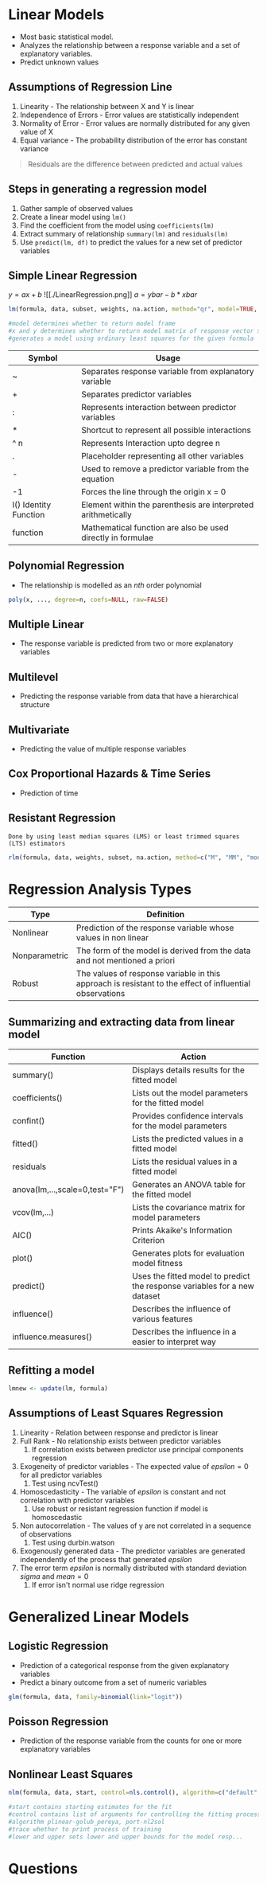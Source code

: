 # Linear Models
- Most basic statistical model.
- Analyzes the relationship between a response variable and a set of explanatory variables.
- Predict unknown values

## Assumptions of Regression Line
1. Linearity - The relationship between X and Y is linear
2. Independence of Errors - Error values are statistically independent
3. Normality of Error - Error values are normally distributed for any given value of X
4. Equal variance - The probability distribution of the error has constant variance

> Residuals are the difference between predicted and actual values

## Steps in generating a regression model
1. Gather sample of observed values
2. Create a linear model using `lm()`
3. Find the coefficient from the model using `coefficients(lm)`
4. Extract summary of relationship `summary(lm)` and `residuals(lm)`
5. Use `predict(lm, df)` to predict the values for a new set of predictor variables 
  
## Simple Linear Regression
$y = ax + b$
![[./LinearRegression.png]]
$a=ybar - b*xbar$

```R
lm(formula, data, subset, weights, na.action, method="qr", model=TRUE, x = FALSE, y = FALSE, qr = TRUE, singular.ok = TRUE, contrasts = NULL, offset, ...) 

#model determines whether to return model frame
#x and y determines whether to return model matrix of response vector should be returned or not
#generates a model using ordinary least squares for the given formula
```

|Symbol|Usage|
|-|-|
|~|Separates response variable from explanatory variable|
|+|Separates predictor variables|
|:|Represents interaction between predictor variables|
| * |Shortcut to represent all possible interactions|
| ^ n| Represents Interaction upto degree n |
|.| Placeholder representing all other variables |
| - | Used to remove a predictor variable from the equation |
|-1| Forces the line through the origin x = 0 |
| I() Identity Function| Element within the parenthesis are interpreted arithmetically |
| function | Mathematical function are also be used directly in formulae | 


## Polynomial Regression
- The relationship is modelled as an $nth$ order polynomial
```R
poly(x, ..., degree=n, coefs=NULL, raw=FALSE)
```
  
## Multiple Linear
- The response variable is predicted from two or more explanatory variables
## Multilevel
- Predicting the response variable from data that have a hierarchical structure
## Multivariate
- Predicting the value of multiple response variables
## Cox Proportional Hazards & Time Series
- Prediction of time
## Resistant Regression

	Done by using least median squares (LMS) or least trimmed squares (LTS) estimators

```R
rlm(formula, data, weights, subset, na.action, method=c("M", "MM", "model.frame"), wt.method=c("inv.var", "case"), model=TRUE, x.ret = TRUE, y.ret = FALSE, contrasts = NULL)
```
  
# Regression Analysis Types

| Type | Definition | 
|-|-|
|Nonlinear | Prediction of the response variable whose values in non linear|
|Nonparametric | The form of the model is derived from the data and not mentioned a priori|
|Robust | The values of response variable in this approach is resistant to the effect of influential observations|

## Summarizing and extracting data from linear model

|Function|Action|
|-|-|
| summary()| Displays details results for the fitted model|
| coefficients() | Lists out the model parameters for the fitted model|
| confint() | Provides confidence intervals for the model parameters|
| fitted() | Lists the predicted values in a fitted model|
| residuals | Lists the residual values in a fitted model |
| anova(lm,...,scale=0,test="F") | Generates an ANOVA table for the fitted model |
| vcov(lm,...) | Lists the covariance matrix for model parameters |
| AIC() | Prints Akaike's Information Criterion |
| plot() | Generates plots for evaluation model fitness |
| predict() | Uses the fitted model to predict the response variables for a new dataset |
| influence() | Describes the influence of various features |
| influence.measures() | Describes the influence in a easier to interpret way |


## Refitting a model
```R
lmnew <- update(lm, formula)
```

## Assumptions of Least Squares Regression
1. Linearity - Relation between response and predictor is linear
2. Full Rank - No relationship exists between predictor variables
	1. If correlation exists between predictor use principal components regression
3. Exogeneity of predictor variables - The expected value of $epsilon=0$ for all predictor variables
	1. Test using ncvTest()
4. Homoscedasticity - The variable of $epsilon$ is constant and not correlation with predictor variables
	1. Use robust or resistant regression function if model is homoscedastic
5. Non autocorrelation - The values of y are not correlated in a sequence of observations
	1. Test using durbin.watson
6. Exogenously generated data - The predictor variables are generated independently of the process that generated $epsilon$
7. The error term $epsilon$ is normally distributed with standard deviation $sigma$ and $mean=0$
	1. If error isn't normal use ridge regression

# Generalized Linear Models
## Logistic Regression
- Prediction of a categorical response from the given explanatory variables
- Predict a binary outcome from a set of numeric variables
```R
glm(formula, data, family=binomial(link="logit"))
```

## Poisson Regression
- Prediction of the response variable from the counts for one or more explanatory variables
## Nonlinear Least Squares
```R
nlm(formula, data, start, control=nls.control(), algorithm=c("default", "plinear", "port"), trace=FALSE,subset,weights,na.action,model=FALSE,lower=-Inf,upper=Inf,...)

#start contains starting estimates for the fit
#control contains list of arguments for controlling the fitting process
#algorithm plinear-golub_pereya, port-nl2sol
#trace whether to print process of training
#lower and upper sets lower and upper bounds for the model resp...
```

# Questions

